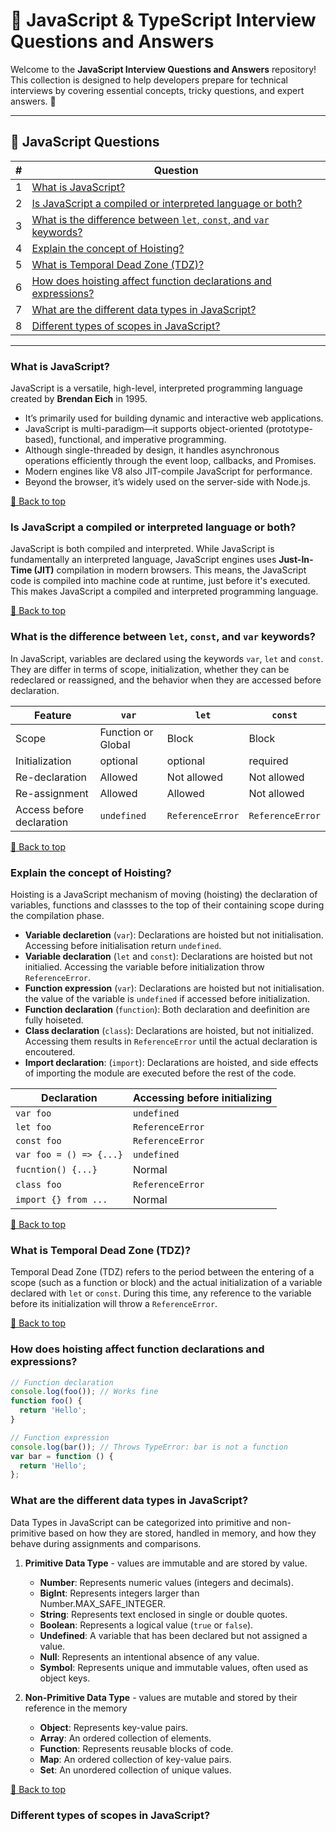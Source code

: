 # 🚀 JavaScript & TypeScript Interview Questions and Answers

Welcome to the **JavaScript Interview Questions and Answers** repository! This collection is designed to help developers prepare for technical interviews by covering essential concepts, tricky questions, and expert answers. 🌟

---

## 📌 JavaScript Questions

| #   | Question                                                                                                                           |
| --- | ---------------------------------------------------------------------------------------------------------------------------------- |
| 1   | [What is JavaScript?](#what-is-javascript)                                                                                         |
| 2   | [Is JavaScript a compiled or interpreted language or both?](#is-javascript-a-compiled-or-interpreted-language-or-both)             |
| 3   | [What is the difference between `let`, `const`, and `var` keywords?](#what-is-the-difference-between-let-const-and-var-keywords)   |
| 4   | [Explain the concept of Hoisting?](#explain-the-concept-of-hoisting)                                                               |
| 5   | [What is Temporal Dead Zone (TDZ)?](#what-is-temporal-dead-zone-tdz)                                                               |
| 6   | [How does hoisting affect function declarations and expressions?](#how-does-hoisting-affect-function-declarations-and-expressions) |
| 7   | [What are the different data types in JavaScript?](#what-are-the-different-data-types-in-javascript)                               |
| 8   | [Different types of scopes in JavaScript?](#different-types-of-scopes-in-javascript)                                               |

---

### What is JavaScript?

JavaScript is a versatile, high-level, interpreted programming language created by **Brendan Eich** in 1995.

- It’s primarily used for building dynamic and interactive web applications.
- JavaScript is multi-paradigm—it supports object-oriented (prototype-based), functional, and imperative programming.
- Although single-threaded by design, it handles asynchronous operations efficiently through the event loop, callbacks, and Promises.
- Modern engines like V8 also JIT-compile JavaScript for performance.
- Beyond the browser, it’s widely used on the server-side with Node.js.

[🔼 Back to top](#-javascript-questions)

### Is JavaScript a compiled or interpreted language or both?

JavaScript is both compiled and interpreted. While JavaScript is fundamentally an interpreted language, JavaScript engines uses **Just-In-Time (JIT)** compilation in modern browsers. This means, the JavaScript code is compiled into machine code at runtime, just before it's executed. This makes JavaScript a compiled and interpreted programming language.

[🔼 Back to top](#-javascript-questions)

### What is the difference between `let`, `const`, and `var` keywords?

In JavaScript, variables are declared using the keywords `var`, `let` and `const`. They are differ in terms of scope, initialization, whether they can be redeclared or reassigned, and the behavior when they are accessed before declaration.

| Feature                   | `var`              | `let`            | `const`          |
| ------------------------- | ------------------ | ---------------- | ---------------- |
| Scope                     | Function or Global | Block            | Block            |
| Initialization            | optional           | optional         | required         |
| Re-declaration            | Allowed            | Not allowed      | Not allowed      |
| Re-assignment             | Allowed            | Allowed          | Not allowed      |
| Access before declaration | `undefined`        | `ReferenceError` | `ReferenceError` |

[🔼 Back to top](#-javascript-questions)

### Explain the concept of Hoisting?

Hoisting is a JavaScript mechanism of moving (hoisting) the declaration of variables, functions and classses to the top of their containing scope during the compilation phase.

- **Variable declaretion** (`var`): Declarations are hoisted but not initialisation. Accessing before initialisation return `undefined`.
- **Variable declaration** (`let` and `const`): Declarations are hoisted but not initialied. Accessing the variable before initialization throw `ReferenceError`.
- **Function expression** (`var`): Declarations are hoisted but not initialisation. the value of the variable is `undefined` if accessed before initialization.
- **Function declaration** (`function`): Both declaration and deefinition are fully hoiseted.
- **Class declaration** (`class`): Declarations are hoisted, but not initialized. Accessing them results in `ReferenceError` until the actual declaration is encoutered.
- **Import declaration**: (`import`): Declarations are hoisted, and side effects of importing the module are executed before the rest of the code.

| Declaration             | Accessing before initializing |
| ----------------------- | ----------------------------- |
| `var foo`               | `undefined`                   |
| `let foo`               | `ReferenceError`              |
| `const foo`             | `ReferenceError`              |
| `var foo = () => {...}` | `undefined`                   |
| `fucntion() {...}`      | Normal                        |
| `class foo`             | `ReferenceError`              |
| `import {} from ...`    | Normal                        |

[🔼 Back to top](#-javascript-questions)

### What is Temporal Dead Zone (TDZ)?

Temporal Dead Zone (TDZ) refers to the period between the entering of a scope (such as a function or block) and the actual initialization of a variable declared with `let` or `const`. During this time, any reference to the variable before its initialization will throw a `ReferenceError`.

[🔼 Back to top](#-javascript-questions)

### How does hoisting affect function declarations and expressions?

```javascript
// Function declaration
console.log(foo()); // Works fine
function foo() {
  return 'Hello';
}

// Function expression
console.log(bar()); // Throws TypeError: bar is not a function
var bar = function () {
  return 'Hello';
};

```

### What are the different data types in JavaScript?

Data Types in JavaScript can be categorized into primitive and non-primitive based on how they are stored, handled in memory, and how they behave during assignments and comparisons.

1. **Primitive Data Type** - values are immutable and are stored by value.

   - **Number**: Represents numeric values (integers and decimals).
   - **BigInt**: Represents integers larger than Number.MAX_SAFE_INTEGER.
   - **String**: Represents text enclosed in single or double quotes.
   - **Boolean**: Represents a logical value (`true` or `false`).
   - **Undefined**: A variable that has been declared but not assigned a value.
   - **Null**: Represents an intentional absence of any value.
   - **Symbol**: Represents unique and immutable values, often used as object keys.

2. **Non-Primitive Data Type** - values are mutable and stored by their reference in the memory

   - **Object**: Represents key-value pairs.
   - **Array**: An ordered collection of elements.
   - **Function**: Represents reusable blocks of code.
   - **Map**: An ordered collection of key-value pairs.
   - **Set**: An unordered collection of unique values.

[🔼 Back to top](#-javascript-questions)

### Different types of scopes in JavaScript?

###
